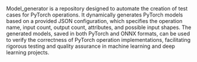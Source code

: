 Model_generator is a repository designed to automate the creation of test cases for PyTorch operations. It dynamically generates PyTorch models based on a provided JSON configuration, which specifies the operation name, input count, output count, attributes, and possible input shapes. The generated models, saved in both PyTorch and ONNX formats, can be used to verify the correctness of PyTorch operation implementations, facilitating rigorous testing and quality assurance in machine learning and deep learning projects.